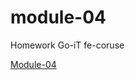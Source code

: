 # module-04
Homework Go-iT fe-coruse
<p><a href="https://areshetilo.github.io/module-04/"/>Module-04</p>
